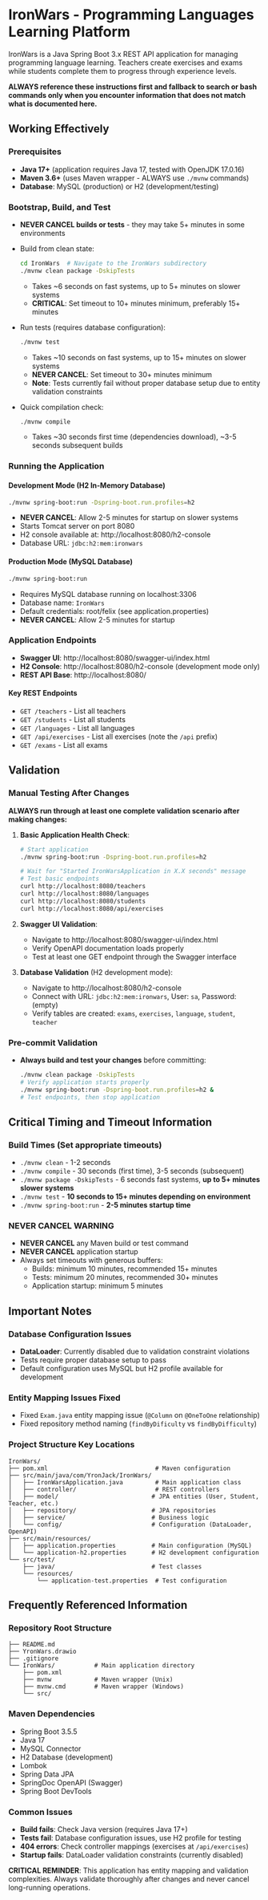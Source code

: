 # IronWars - Programming Languages Learning Platform

IronWars is a Java Spring Boot 3.x REST API application for managing programming language learning. Teachers create exercises and exams while students complete them to progress through experience levels.

**ALWAYS reference these instructions first and fallback to search or bash commands only when you encounter information that does not match what is documented here.**

## Working Effectively

### Prerequisites
- **Java 17+** (application requires Java 17, tested with OpenJDK 17.0.16)
- **Maven 3.6+** (uses Maven wrapper - ALWAYS use `./mvnw` commands)
- **Database**: MySQL (production) or H2 (development/testing)

### Bootstrap, Build, and Test
- **NEVER CANCEL builds or tests** - they may take 5+ minutes in some environments
- Build from clean state:
  ```bash
  cd IronWars  # Navigate to the IronWars subdirectory
  ./mvnw clean package -DskipTests
  ```
  - Takes ~6 seconds on fast systems, up to 5+ minutes on slower systems
  - **CRITICAL**: Set timeout to 10+ minutes minimum, preferably 15+ minutes
  
- Run tests (requires database configuration):
  ```bash
  ./mvnw test
  ```
  - Takes ~10 seconds on fast systems, up to 15+ minutes on slower systems  
  - **NEVER CANCEL**: Set timeout to 30+ minutes minimum
  - **Note**: Tests currently fail without proper database setup due to entity validation constraints

- Quick compilation check:
  ```bash
  ./mvnw compile
  ```
  - Takes ~30 seconds first time (dependencies download), ~3-5 seconds subsequent builds

### Running the Application

#### Development Mode (H2 In-Memory Database)
```bash
./mvnw spring-boot:run -Dspring-boot.run.profiles=h2
```
- **NEVER CANCEL**: Allow 2-5 minutes for startup on slower systems
- Starts Tomcat server on port 8080
- H2 console available at: http://localhost:8080/h2-console
- Database URL: `jdbc:h2:mem:ironwars`

#### Production Mode (MySQL Database)
```bash
./mvnw spring-boot:run
```
- Requires MySQL database running on localhost:3306
- Database name: `IronWars`
- Default credentials: root/felix (see application.properties)
- **NEVER CANCEL**: Allow 2-5 minutes for startup

### Application Endpoints
- **Swagger UI**: http://localhost:8080/swagger-ui/index.html
- **H2 Console**: http://localhost:8080/h2-console (development mode only)
- **REST API Base**: http://localhost:8080/

#### Key REST Endpoints
- `GET /teachers` - List all teachers
- `GET /students` - List all students  
- `GET /languages` - List all languages
- `GET /api/exercises` - List all exercises (note the `/api` prefix)
- `GET /exams` - List all exams

## Validation

### Manual Testing After Changes
**ALWAYS run through at least one complete validation scenario after making changes:**

1. **Basic Application Health Check**:
   ```bash
   # Start application
   ./mvnw spring-boot:run -Dspring-boot.run.profiles=h2
   
   # Wait for "Started IronWarsApplication in X.X seconds" message
   # Test basic endpoints
   curl http://localhost:8080/teachers
   curl http://localhost:8080/languages
   curl http://localhost:8080/students
   curl http://localhost:8080/api/exercises
   ```

2. **Swagger UI Validation**:
   - Navigate to http://localhost:8080/swagger-ui/index.html
   - Verify OpenAPI documentation loads properly
   - Test at least one GET endpoint through the Swagger interface

3. **Database Validation** (H2 development mode):
   - Navigate to http://localhost:8080/h2-console
   - Connect with URL: `jdbc:h2:mem:ironwars`, User: `sa`, Password: (empty)
   - Verify tables are created: `exams`, `exercises`, `language`, `student`, `teacher`

### Pre-commit Validation
- **Always build and test your changes** before committing:
  ```bash
  ./mvnw clean package -DskipTests
  # Verify application starts properly
  ./mvnw spring-boot:run -Dspring-boot.run.profiles=h2 &
  # Test endpoints, then stop application
  ```

## Critical Timing and Timeout Information

### Build Times (Set appropriate timeouts)
- `./mvnw clean` - 1-2 seconds
- `./mvnw compile` - 30 seconds (first time), 3-5 seconds (subsequent)
- `./mvnw package -DskipTests` - 6 seconds fast systems, **up to 5+ minutes slower systems**
- `./mvnw test` - **10 seconds to 15+ minutes depending on environment**
- `./mvnw spring-boot:run` - **2-5 minutes startup time**

### **NEVER CANCEL WARNING**
- **NEVER CANCEL** any Maven build or test command
- **NEVER CANCEL** application startup
- Always set timeouts with generous buffers:
  - Builds: minimum 10 minutes, recommended 15+ minutes
  - Tests: minimum 20 minutes, recommended 30+ minutes
  - Application startup: minimum 5 minutes

## Important Notes

### Database Configuration Issues
- **DataLoader**: Currently disabled due to validation constraint violations
- Tests require proper database setup to pass
- Default configuration uses MySQL but H2 profile available for development

### Entity Mapping Issues Fixed
- Fixed `Exam.java` entity mapping issue (`@Column` on `@OneToOne` relationship)
- Fixed repository method naming (`findByDificulty` vs `findByDifficulty`)

### Project Structure Key Locations
```
IronWars/
├── pom.xml                              # Maven configuration
├── src/main/java/com/YronJack/IronWars/
│   ├── IronWarsApplication.java         # Main application class
│   ├── controller/                      # REST controllers
│   ├── model/                          # JPA entities (User, Student, Teacher, etc.)
│   ├── repository/                     # JPA repositories  
│   ├── service/                        # Business logic
│   └── config/                         # Configuration (DataLoader, OpenAPI)
├── src/main/resources/
│   ├── application.properties          # Main configuration (MySQL)
│   └── application-h2.properties       # H2 development configuration
└── src/test/
    ├── java/                           # Test classes
    └── resources/
        └── application-test.properties  # Test configuration
```

## Frequently Referenced Information

### Repository Root Structure
```
├── README.md
├── YronWars.drawio
├── .gitignore  
└── IronWars/           # Main application directory
    ├── pom.xml
    ├── mvnw            # Maven wrapper (Unix)
    ├── mvnw.cmd        # Maven wrapper (Windows)
    └── src/
```

### Maven Dependencies
- Spring Boot 3.5.5
- Java 17
- MySQL Connector
- H2 Database (development)
- Lombok
- Spring Data JPA
- SpringDoc OpenAPI (Swagger)
- Spring Boot DevTools

### Common Issues
- **Build fails**: Check Java version (requires Java 17+)
- **Tests fail**: Database configuration issues, use H2 profile for testing
- **404 errors**: Check controller mappings (exercises at `/api/exercises`)
- **Startup fails**: DataLoader validation constraints (currently disabled)

**CRITICAL REMINDER**: This application has entity mapping and validation complexities. Always validate thoroughly after changes and never cancel long-running operations.